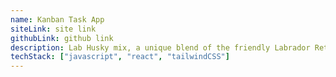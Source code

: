 ```yaml
---
name: Kanban Task App
siteLink: site link
githubLink: github link
description: Lab Husky mix, a unique blend of the friendly Labrador Retriever and the resilient Siberian Husky, boasts a striking appearance and a vibrant personality. This hybrid is known for its intelligence and energy, requiring regular exercise and mental stimulation to thrive. With their loyal and affectionate nature, Lab Husky mixes make excellent companions for active families who enjoy outdoor adventures.
techStack: ["javascript", "react", "tailwindCSS"]
---
```

